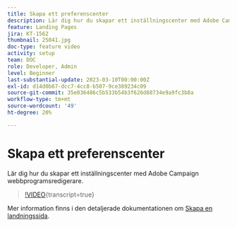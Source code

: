 ```yaml
---
title: Skapa ett preferenscenter
description: Lär dig hur du skapar ett inställningscenter med Adobe Campaign webbprogramsredigerare.
feature: Landing Pages
jira: KT-1562
thumbnail: 25041.jpg
doc-type: feature video
activity: setup
team: DOC
role: Developer, Admin
level: Beginner
last-substantial-update: 2023-03-10T00:00:00Z
exl-id: d14d0b67-dcc7-4cc8-b507-9ce389234c09
source-git-commit: 35e036486c5b533b54b3f626d88734e9a9fc3b8a
workflow-type: tm+mt
source-wordcount: '49'
ht-degree: 20%

---
```


# Skapa ett preferenscenter

Lär dig hur du skapar ett inställningscenter med Adobe Campaign webbprogramsredigerare.

>[!VIDEO](https://video.tv.adobe.com/v/25041?quality=12&learn=on){transcript=true}

Mer information finns i den detaljerade dokumentationen om [Skapa en landningssida](https://experienceleague.adobe.com/docs/campaign-classic/using/designing-content/editing-html-content/creating-a-landing-page.html?lang=sv-SE).

